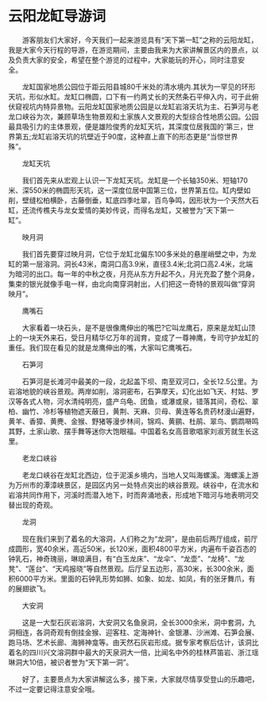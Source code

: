 # 云阳龙缸导游词
&emsp;&emsp;游客朋友们大家好，今天我们一起来游览具有“天下第一缸”之称的云阳龙缸，我是大家今天行程的导游，在游览期间，主要由我来为大家讲解景区内的景点，以及负责大家的安全，希望在整个游览的过程中，大家能玩的开心，同时注意安全。&emsp;&emsp;

&emsp;&emsp;龙缸国家地质公园位于距云阳县城80千米处的清水境内.其状为一罕见的环形天坑，形似水缸。龙缸口椭圆，口下有一约两丈长的天然条石平伸入内，可于此俯伏窥视坑内特异景物。云阳龙缸国家地质公园是以龙缸岩溶天坑为主、石笋河与老龙口峡谷为次，兼顾草场生物景观和土家族人文景观的大型综合性地质公园。公园最具吸引力的主体景观，便是雄险俊秀的龙缸天坑，其深度位居我国的'第三，世界第五;龙缸岩溶天坑的坑壁近于90度，这种直上直下的形态更是“当惊世界殊”。&emsp;&emsp;

&emsp;&emsp;龙缸天坑&emsp;&emsp;

&emsp;&emsp;我们首先来从宏观上认识一下龙缸天坑。龙缸是一个长轴350米、短轴170米、深550米的椭圆形天坑，这一深度位居中国第三位，世界第五位。缸内壁如削，壁缝松柏横卧，古藤倒垂，缸底四季吐翠，百鸟争鸣，因形状为一个天然大石缸，还流传樵夫与龙女爱情的美妙传说，而得名龙缸，又被誉为“天下第一缸”。&emsp;&emsp;

&emsp;&emsp;映月洞&emsp;&emsp;

&emsp;&emsp;我们首先要穿过映月洞，它位于龙缸北偏东100多米处的悬崖峭壁之中，为龙缸的第一层溶洞。洞长43米，南洞口高3.9米，直径3.4米;北洞口高2.4米，北端为暗河的出口。每一年的中秋之夜，月亮从东方升起不久，月光充盈了整个洞身，集束的银光就像手电一样，由北向南穿洞射出，人们把这一奇特的景观叫做“穿洞映月”。&emsp;&emsp;

&emsp;&emsp;鹰嘴石&emsp;&emsp;

&emsp;&emsp;大家看着一块石头，是不是很像鹰伸出的嘴巴?它叫龙鹰石，原来是龙缸山顶上的一块天外来石，受日月精华亿万年的润育，变成了一尊神鹰，专司守护龙缸的重任。我们现在看见的就是龙鹰伸出的嘴，大家叫它鹰嘴石。&emsp;&emsp;

&emsp;&emsp;石笋河&emsp;&emsp;

&emsp;&emsp;石笋河是长滩河中最美的一段，北起盖下坝、南至双河口，全长12.5公里。为岩溶地貌的峡谷景观。两岸如削，溶洞密布，石笋摩天，幻化出如飞天、村姑、罗汉等各式人物，河水清纯明亮，盛产乌龟、团鱼，或瀑或泉，错落其间，奇松、翠柏、幽竹、冷杉等植物遮天蔽日，黄荆、天麻、贝母、黄连等名贵药材漫山遍野，黄羊、香獐、黄麂、金猴、野猪等漫步林间，锦鸡、黄鹂、杜鹃、翠鸟、鹦鹉啭鸣其野，土家山歌、摆手舞等迷你大饱眼福。中国着名女高音歌唱家刘淑芳就生长这里。&emsp;&emsp;

&emsp;&emsp;老龙口峡谷&emsp;&emsp;

&emsp;&emsp;老龙口峡谷在龙缸北西边，位于泥溪乡境内，当地人又叫海螺溪。海螺溪上游为万州市的潭漳峡景区，是园区内另一处特点突出的峡谷景观。峡谷中，在流水和岩溶共同作用下，河溪时而潜入地下，时而奔涌地表，形成地下暗河与地表明河交替出现的奇观。&emsp;&emsp;

&emsp;&emsp;龙洞&emsp;&emsp;

&emsp;&emsp;现在我们来到了着名的大溶洞，人们称之为“龙洞”，是由前后两厅组成，前厅成圆形，宽40余米，高近50米，长120米，面积4800平方米，内遍布千姿百态的钟乳石，神奇瑰丽，琳琅满目，有“白玉龙床”、“龙伞”、“龙壶”、“龙椅”、“龙凳”、“莲台”、“天鸡报晓”等自然景观。后厅呈五边形，高30米，长300余米，面积6000平方米。里面的石钟乳形势如狮、如象、如龙、如凤，有的张牙舞爪，有的展翅欲飞。&emsp;&emsp;

&emsp;&emsp;大安洞&emsp;&emsp;

&emsp;&emsp;这是一大型石灰岩溶洞，大安洞又名鱼泉洞，全长3000余米，洞中套洞，九洞相连，各洞奇观有倒挂金猴、迎客柱、定海神针、金银瀑、沙洲滩、石笋会展、跑马场、艺术长廊、海狮神龛等。由天然石灰岩形成。据专家考察后估计，该洞比着名的四川兴文溶洞群中最大的天泉洞大一倍，比闻名中外的桂林芦笛岩、浙江瑶琳洞大10倍，被识者誉为“天下第一洞”。&emsp;&emsp;

&emsp;&emsp;好了，主要景点为大家讲解这么多，接下来，大家就尽情享受登山的乐趣吧，不过一定要记得注意安全哦。&emsp;&emsp;
